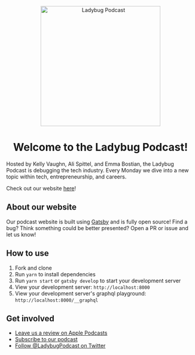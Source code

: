 <p align="center">
  <a href="https://ladybug.dev">
    <img alt="Ladybug Podcast" src="./src/images/brand/logo.svg" width="320" />
  </a>
</p>
<h1 align="center">
  Welcome to the Ladybug Podcast!
</h1>

Hosted by Kelly Vaughn, Ali Spittel, and Emma Bostian, the Ladybug Podcast is debugging the tech industry. Every Monday we dive into a new topic within tech, entrepreneurship, and careers.

Check out our website [here](https://www.ladybug.dev/)!

## About our website

Our podcast website is built using [Gatsby](https://gatsbyjs.org) and is fully open source! Find a bug? Think something could be better presented? Open a PR or issue and let us know!

## How to use

1. Fork and clone
2. Run `yarn` to install dependencies
3. Run `yarn start` or `gatsby develop` to start your development server
4. View your development server: `http://localhost:8000`
5. View your development server's graphql playground: `http://localhost:8000/__graphql`

## Get involved

- [Leave us a review on Apple Podcasts](https://podcasts.apple.com/us/podcast/ladybug-podcast/id1469229625)
- [Subscribe to our podcast](https://link.chtbl.com/ladybugpodcast)
- [Follow @LadybugPodcast on Twitter](https://twitter.com/ladybugpodcast)
